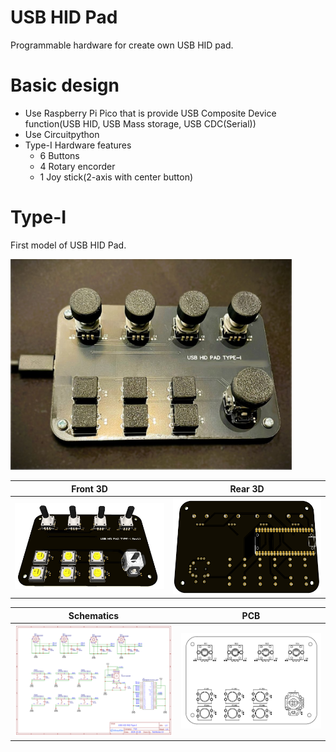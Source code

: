# USB HID Pad

Programmable hardware for create own USB HID pad.

# Basic design

* Use Raspberry Pi Pico that is provide USB Composite Device function(USB HID, USB Mass storage, USB CDC(Serial))
* Use Circuitpython
* Type-I Hardware features
    * 6 Buttons
    * 4 Rotary encorder
    * 1 Joy stick(2-axis with center button)

# Type-I

First model of USB HID Pad.

<img src="docs/type-1/usbhidpad-type1-rev1.1-face.jpg" width="450" />

| Front 3D | Rear 3D |
|---|---|
| <img src="docs/type-1/usbhidpad-type1-rev1.1-pcb3dfront.jpg" width="450" />  | <img src="docs/type-1/usbhidpad-type1-rev1.1-pcb3drear.png" width="450" />  |

| Schematics | PCB |
|---|---|
| <img src="docs/type-1/usbhidpad-type1-rev1.1-sch.png" width="450" />|<img src="docs/type-1/usbhidpad-type1-rev1.1-pcb.png" width="450" />|
